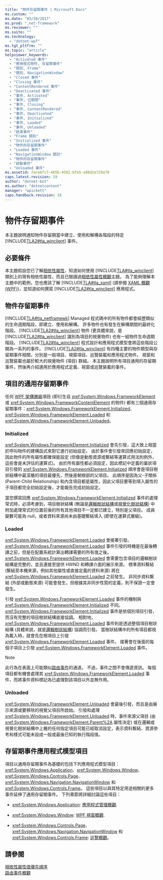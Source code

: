 ```yaml
---
title: "物件存留期事件 | Microsoft Docs"
ms.custom: ""
ms.date: "03/30/2017"
ms.prod: ".net-framework"
ms.reviewer: ""
ms.suite: ""
ms.technology: 
  - "dotnet-wpf"
ms.tgt_pltfrm: ""
ms.topic: "article"
helpviewer_keywords: 
  - "Activated 事件"
  - "應用程式物件, 存留期事件"
  - "類別, Frame"
  - "類別, NavigationWindow"
  - "Closed 事件"
  - "Closing 事件"
  - "ContentRendered 事件"
  - "Deactivated 事件"
  - "事件, Activated"
  - "事件, 已關閉"
  - "事件, Closing"
  - "事件, ContentRendered"
  - "事件, Deactivated"
  - "事件, Initialized"
  - "事件, Loaded"
  - "事件, Unloaded"
  - "結束事件"
  - "Frame 類別"
  - "Initialized 事件"
  - "物件的存留期事件"
  - "Loaded 事件"
  - "NavigationWindow 類別"
  - "物件的存留期事件"
  - "啟動事件"
  - "Unloaded 事件"
ms.assetid: face6fc7-465b-4502-bfe5-e88d2e729a78
caps.latest.revision: 19
author: "dotnet-bot"
ms.author: "dotnetcontent"
manager: "wpickett"
caps.handback.revision: 18
---
```

# 物件存留期事件
本主題說明通知物件存留期當中建立、使用和解構各階段的特定 [!INCLUDE[TLA2#tla_winclient](../../../../includes/tla2sharptla-winclient-md.md)] 事件。  
  
   
  
<a name="prerequisites"></a>   
## 必要條件  
 本主題假設您已了解[相依性屬性](GTMT)，知道如何使用 [!INCLUDE[TLA#tla_winclient](../../../../includes/tlasharptla-winclient-md.md)] 類別上的現有相依性屬性，而且已閱讀過[相依性屬性概觀](../../../../docs/framework/wpf/advanced/dependency-properties-overview.md)主題。  為了能夠理解本主題中的範例，您也應該了解 [!INCLUDE[TLA#tla_xaml](../../../../includes/tlasharptla-xaml-md.md)] \(請參閱 [XAML 概觀 \(WPF\)](../../../../docs/framework/wpf/advanced/xaml-overview-wpf.md)\)，並知道如何撰寫 [!INCLUDE[TLA2#tla_winclient](../../../../includes/tla2sharptla-winclient-md.md)] 應用程式。  
  
<a name="intro"></a>   
## 物件存留期事件  
 [!INCLUDE[TLA#tla_netframewk](../../../../includes/tlasharptla-netframewk-md.md)] Managed 程式碼中的所有物件都會經歷類似的生命週期階段，即建立、使用和解構。  許多物件也有發生在解構期間的最終化階段。  [!INCLUDE[TLA2#tla_winclient](../../../../includes/tla2sharptla-winclient-md.md)] 物件 \(更具體來說，是 [!INCLUDE[TLA2#tla_winclient](../../../../includes/tla2sharptla-winclient-md.md)] 識別為項目的視覺物件\) 也有一組物件生命週期階段。  [!INCLUDE[TLA2#tla_winclient](../../../../includes/tla2sharptla-winclient-md.md)] 程式設計和應用程式模型會將這些階段公開為一系列的事件。  [!INCLUDE[TLA2#tla_winclient](../../../../includes/tla2sharptla-winclient-md.md)] 有四種主要的物件類型與存留期事件相關，分別是一般項目、視窗項目、巡覽裝載和應用程式物件。  視窗和巡覽裝載也屬於較大的視覺物件 \(項目\) 群組。  本主題說明所有項目通用的存留期事件，然後再介紹適用於應用程式定義、視窗或巡覽裝載的事件。  
  
<a name="common_events"></a>   
## 項目的通用存留期事件  
 任何 [WPF 架構層級](GTMT)項目 \(即衍生自 <xref:System.Windows.FrameworkElement> 或 <xref:System.Windows.FrameworkContentElement> 的物件\) 都有三個通用存留期事件：<xref:System.Windows.FrameworkElement.Initialized>、<xref:System.Windows.FrameworkElement.Loaded> 和 <xref:System.Windows.FrameworkElement.Unloaded>。  
  
### Initialized  
 <xref:System.Windows.FrameworkElement.Initialized> 會先引發，這大致上相當於呼叫物件的建構函式來對它進行初始設定。  由於事件會引發來回應初始設定，因此物件的所有屬性都確保能設定   \(但像是動態資源或繫結等運算式用法則例外，這些會是未評估的運算式\)。 由於所有屬性都必須設定，因此標記中定義的巢狀項目引發的 <xref:System.Windows.FrameworkElement.Initialized> 順序會是項目樹狀結構中最深層的項目最優先，然後是朝根部的父項目。  此順序是因為父\-子關係 \(Parent\-Child Relationship\) 和內含項目都是屬性，因此父項目要等到填入屬性的子項目都完全初始設定後，才能報告完成初始設定。  
  
 當您撰寫回應 <xref:System.Windows.FrameworkElement.Initialized> 事件的處理常式時，必須考慮到，項目樹狀結構 \(無論是[邏輯樹狀結構](GTMT)或[視覺化樹狀結構](GTMT)\) 中附加處理常式的位置前後的所有其他項目不一定都已建立，特別是父項目。  成員變數可能為 null，或者資料來源尚未由基礎繫結填入 \(即使在運算式層級\)。  
  
### Loaded  
 <xref:System.Windows.FrameworkElement.Loaded> 會接著引發。  <xref:System.Windows.FrameworkElement.Loaded> 事件引發的時機是在最後轉譯之前，但是在配置系統計算出轉譯需要的所有值之後。  <xref:System.Windows.FrameworkElement.Loaded> 會需要包含項目的邏輯樹狀結構是完整的，並且連接至提供 HWND 和轉譯介面的展示來源。  標準資料繫結 \(繫結至本機來源，例如其他屬性或直接定義的資料來源\) 將在 <xref:System.Windows.FrameworkElement.Loaded> 之前發生。  非同步資料繫結 \(外部或動態來源\) 可能會發生，但根據其非同步性質的定義，則不保證一定會發生。  
  
 引發 <xref:System.Windows.FrameworkElement.Loaded> 事件的機制與 <xref:System.Windows.FrameworkElement.Initialized> 不同。  <xref:System.Windows.FrameworkElement.Initialized> 事件是依個別項目引發，而沒有完整的項目樹狀結構直接協調。  相對地，<xref:System.Windows.FrameworkElement.Loaded> 事件則是透過整個項目樹狀結構 \(具體來說，就是[邏輯樹狀結構](GTMT)\) 協調而引發。  當樹狀結構中的所有項目都視為載入時，就會先在根項目上引發 <xref:System.Windows.FrameworkElement.Loaded> 事件。  接著會在後面的每個子項目上引發 <xref:System.Windows.FrameworkElement.Loaded> 事件。  
  
> [!NOTE]
>  此行為在表面上可能類似[路由事件](GTMT)的通道。  不過，事件之間不會傳遞資訊。  每個項目都有機會處理其 <xref:System.Windows.FrameworkElement.Loaded> 事件，而將事件資料標記為已處理對該項目以外並無作用。  
  
### Unloaded  
 <xref:System.Windows.FrameworkElement.Unloaded> 會最後引發，而且是由展示來源或要移除的視覺父項目所啟始。  引發和處理 <xref:System.Windows.FrameworkElement.Unloaded> 時，事件來源父項目 \(由 <xref:System.Windows.FrameworkElement.Parent%2A> 屬性決定\) 或在邏輯或視覺化樹狀結構中上層的任何指定項目可能已經取消設定，表示資料繫結、資源參考和樣式可能未設成一般或最後已知的執行階段值。  
  
<a name="application_model_elements"></a>   
## 存留期事件應用程式模型項目  
 項目以通用存留期事件為基礎的包括下列應用程式模型項目：<xref:System.Windows.Application>、<xref:System.Windows.Window>、<xref:System.Windows.Controls.Page>、<xref:System.Windows.Navigation.NavigationWindow> 和 <xref:System.Windows.Controls.Frame>。  這些項目以與其特定用途相關的更多事件延伸了通用存留期事件。  下列章節將詳細討論這些項目：  
  
-   <xref:System.Windows.Application>: [應用程式管理概觀](../../../../docs/framework/wpf/app-development/application-management-overview.md).  
  
-   <xref:System.Windows.Window>: [WPF 視窗概觀](../../../../docs/framework/wpf/app-development/wpf-windows-overview.md).  
  
-   <xref:System.Windows.Controls.Page>、<xref:System.Windows.Navigation.NavigationWindow> 和 <xref:System.Windows.Controls.Frame>: [巡覽概觀](../../../../docs/framework/wpf/app-development/navigation-overview.md)。  
  
## 請參閱  
 [相依性屬性值優先順序](../../../../docs/framework/wpf/advanced/dependency-property-value-precedence.md)   
 [路由事件概觀](../../../../docs/framework/wpf/advanced/routed-events-overview.md)
